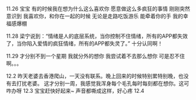 11.26
宝宝
有的时候我在想为什么这么喜欢你
愿意做这么多疯狂的事情
刚刚突然意识到
我喜欢你，和你在一起的时候
无论是走路吃饭游乐
能牵着你的手
我的幸福感爆棚

11.28
梁宁说到：“情绪是人的底层系统，当你控制不住情绪，所有的APP都失效了，当你陷入爱情的疯狂情绪，所有的APP都失灵了。”
十分认同啊！

11.29
才分别不到一个星期
我就分外的想你
我尝试着不去那么想你
可是忍不住啊。。。

12.2
昨天老婆去香港爬山，一天没有联系。晚上回来的时候特别累特别晚，也没有去打扰老婆。
这才分别一周，我感觉我浑身每个毛孔每时每刻都在想你。这可咋办呀
12.3
宝宝赶快好起来~
声音都嘶成这样，好心疼
12.4

<!--stackedit_data:
eyJoaXN0b3J5IjpbLTEwMjg3NDc5NDAsMTE1MDAyNDE4MV19
-->